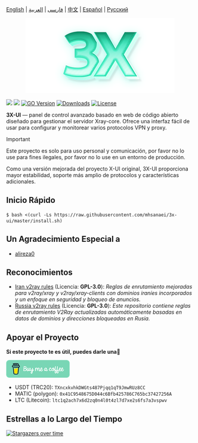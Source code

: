 [English](/README.md) | [فارسی](/README.fa_IR.md) | [العربية](/README.ar_EG.md) |  [中文](/README.zh_CN.md) | [Español](/README.es_ES.md) | [Русский](/README.ru_RU.md)

<p align="center">
  <picture>
    <source media="(prefers-color-scheme: dark)" srcset="./media/3x-ui-dark.png">
    <img alt="3x-ui" src="./media/3x-ui-light.png">
  </picture>
</p>

[![](https://img.shields.io/github/v/release/mhsanaei/3x-ui.svg?style=for-the-badge)](https://github.com/MHSanaei/3x-ui/releases)
[![](https://img.shields.io/github/actions/workflow/status/mhsanaei/3x-ui/release.yml.svg?style=for-the-badge)](#)
[![GO Version](https://img.shields.io/github/go-mod/go-version/mhsanaei/3x-ui.svg?style=for-the-badge)](#)
[![Downloads](https://img.shields.io/github/downloads/mhsanaei/3x-ui/total.svg?style=for-the-badge)](#)
[![License](https://img.shields.io/badge/license-GPL%20V3-blue.svg?longCache=true&style=for-the-badge)](https://www.gnu.org/licenses/gpl-3.0.en.html)

**3X-UI** — panel de control avanzado basado en web de código abierto diseñado para gestionar el servidor Xray-core. Ofrece una interfaz fácil de usar para configurar y monitorear varios protocolos VPN y proxy.

> [!IMPORTANT]
> Este proyecto es solo para uso personal y comunicación, por favor no lo use para fines ilegales, por favor no lo use en un entorno de producción.

Como una versión mejorada del proyecto X-UI original, 3X-UI proporciona mayor estabilidad, soporte más amplio de protocolos y características adicionales.

## Inicio Rápido

```
$ bash <(curl -Ls https://raw.githubusercontent.com/mhsanaei/3x-ui/master/install.sh)
```

## Un Agradecimiento Especial a

- [alireza0](https://github.com/alireza0/)

## Reconocimientos

- [Iran v2ray rules](https://github.com/chocolate4u/Iran-v2ray-rules) (Licencia: **GPL-3.0**): _Reglas de enrutamiento mejoradas para v2ray/xray y v2ray/xray-clients con dominios iraníes incorporados y un enfoque en seguridad y bloqueo de anuncios._
- [Russia v2ray rules](https://github.com/runetfreedom/russia-v2ray-rules-dat) (Licencia: **GPL-3.0**): _Este repositorio contiene reglas de enrutamiento V2Ray actualizadas automáticamente basadas en datos de dominios y direcciones bloqueadas en Rusia._

## Apoyar el Proyecto

**Si este proyecto te es útil, puedes darle una**:star2:

<p align="left">
  <a href="https://buymeacoffee.com/mhsanaei" target="_blank">
    <img src="./media/buymeacoffe.png" alt="Image">
  </a>
</p>

- USDT (TRC20): `TXncxkvhkDWGts487Pjqq1qT9JmwRUz8CC`
- MATIC (polygon): `0x41C9548675D044c6Bfb425786C765bc37427256A`
- LTC (Litecoin): `ltc1q2ach7x6d2zq0n4l0t4zl7d7xe2s6fs7a3vspwv`

## Estrellas a lo Largo del Tiempo

[![Stargazers over time](https://starchart.cc/MHSanaei/3x-ui.svg?variant=adaptive)](https://starchart.cc/MHSanaei/3x-ui) 